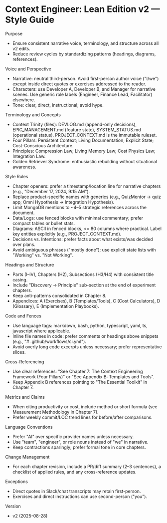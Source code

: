# Context Engineer: Lean Edition v2 — Style Guide

Purpose
- Ensure consistent narrative voice, terminology, and structure across all v2 edits.
- Reduce review cycles by standardizing patterns (headings, diagrams, references).

Voice and Perspective
- Narrative: neutral third-person. Avoid first-person author voice ("I/we") except inside direct quotes or exercises addressed to the reader.
- Characters: use Developer A, Developer B, and Manager for narrative scenes. Use generic role labels (Engineer, Finance Lead, Facilitator) elsewhere.
- Tone: clear, direct, instructional; avoid hype.

Terminology and Concepts
- Context Trinity (files): DEVLOG.md (append-only decisions), EPIC_MANAGEMENT.md (feature state), SYSTEM_STATUS.md (operational status). PROJECT_CONTEXT.md is the immutable ruleset.
- Four Pillars: Persistent Context; Living Documentation; Explicit State; Cost-Conscious Architecture.
- Principles: Compression Law; Living Memory Law; Cost Physics Law; Integration Law.
- Golden Retriever Syndrome: enthusiastic rebuilding without situational awareness.

Style Rules
- Chapter openers: prefer a timestamp/location line for narrative chapters (e.g., "December 17, 2024, 9:15 AM").
- Replace product-specific names with generics (e.g., QuizMentor → quiz app; Omni Hypothesis → Integration Hypothesis).
- Limit MongoDB mentions to ~4–5 strategic references across the document.
- Data/Logs: use fenced blocks with minimal commentary; prefer compact tables or bullet stats.
- Diagrams: ASCII in fenced blocks, <= 80 columns where practical. Label key entities explicitly (e.g., PROJECT_CONTEXT.md).
- Decisions vs. Intentions: prefer facts about what exists/was decided over plans.
- Avoid ambiguous phrases ("mostly done"); use explicit state lists with "Working" vs. "Not Working".

Headings and Structure
- Parts (I–IV), Chapters (H2), Subsections (H3/H4) with consistent title casing.
- Include "Discovery → Principle" sub-section at the end of experiment chapters.
- Keep anti-patterns consolidated in Chapter 8.
- Appendices: A (Exercises), B (Templates/Tools), C (Cost Calculators), D (Glossary), E (Implementation Playbooks).

Code and Fences
- Use language tags: markdown, bash, python, typescript, yaml, ts, javascript where applicable.
- Inline file names in code: prefer comments or headings above snippets (e.g., "# .github/workflows/ci.yml").
- Avoid overly long code excerpts unless necessary; prefer representative slices.

Cross-Referencing
- Use clear references: "See Chapter 7: The Context Engineering Framework (Four Pillars)" or "See Appendix B: Templates and Tools".
- Keep Appendix B references pointing to "The Essential Toolkit" in Chapter 7.

Metrics and Claims
- When citing productivity or cost, include method or short formula (see Measurement Methodology in Chapter 7).
- Prefer weekly commit/LOC trend lines for before/after comparisons.

Language Conventions
- Prefer "AI" over specific provider names unless necessary.
- Use "team", "engineer", or role nouns instead of "we" in narrative.
- Keep contractions sparingly; prefer formal tone in core chapters.

Change Management
- For each chapter revision, include a PR/diff summary (2–3 sentences), a checklist of applied rules, and any cross-reference updates.

Exceptions
- Direct quotes in Slack/chat transcripts may retain first-person.
- Exercises and direct instructions can use second-person ("you").

Version
- v2 (2025-08-28)

